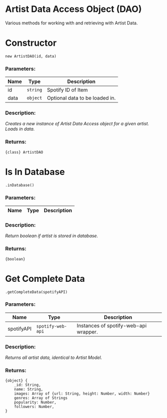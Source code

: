# Artist Data Access Object (DAO)

Various methods for working with and retrieving with Artist Data.

# Constructor
```
new ArtistDAO(id, data)
```
### Parameters:
| Name | Type     | Description                    |
|------|----------|--------------------------------|
| id   | `string` | Spotify ID of Item             |
| data | `object` | Optional data to be loaded in. |

### Description: 
*Creates a new instance of Artist Data Access object for a given artist. Loads in data.*

### Returns: 
```
{class} ArtistDAO
```

# Is In Database
```
.inDatabase()
```
### Parameters:
| Name | Type     | Description                    |
|------|----------|--------------------------------|

### Description: 
*Return boolean if artist is stored in database.*

### Returns: 
```
{boolean}
```

# Get Complete Data
```
.getCompleteData(spotifyAPI)
```
### Parameters:
| Name | Type     | Description                    |
|------|----------|--------------------------------|
| spotifyAPI   | `spotify-web-api` | Instances of spotify-web-api wrapper.             |

### Description: 
*Returns all artist data, identical to Artist Model.*

### Returns: 
```
{object} {
    _id: String,
    name: String,
    images: Array of {url: String, height: Number, width: Number}
    genres: Array of Strings
    popularity: Number,
    followers: Number,
}
```